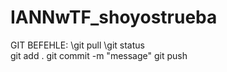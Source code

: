 # IANNwTF_shoyostrueba

GIT BEFEHLE:
\git pull
\git status  
git add .
git commit -m "message"
git push

